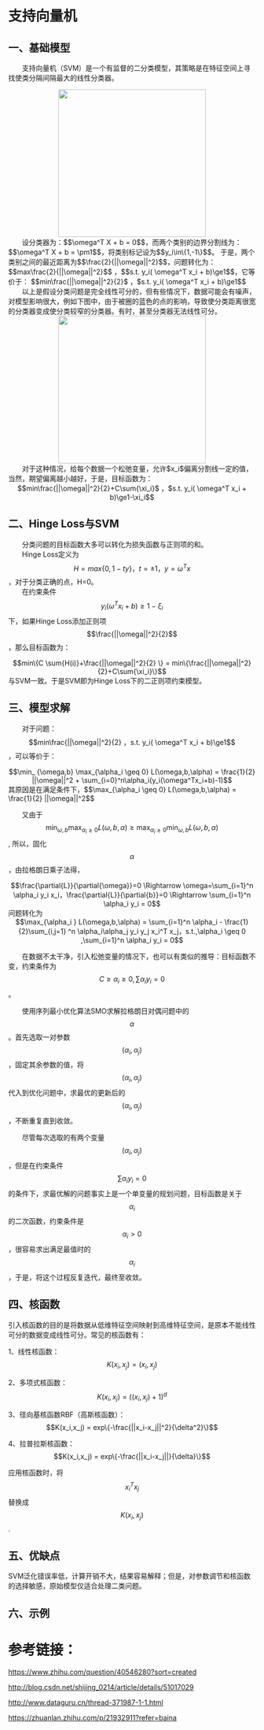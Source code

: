 <script type="text/javascript" src="http://cdn.mathjax.org/mathjax/latest/MathJax.js?config=TeX-AMS-MML_HTMLorMML"></script>

# 支持向量机

## 一、基础模型
&emsp;&emsp;支持向量机（SVM）是一个有监督的二分类模型，其策略是在特征空间上寻找使类分隔间隔最大的线性分类器。  
<div align="center"><img width="300" height="300" src="https://xiaotaosky.github.io/blog/svm-1.png"/></div>
&emsp;&emsp;设分类器为：$$\omega^T X + b = 0$$，而两个类别的边界分割线为：$$\omega^T X + b = \pm1$$，将类别标记设为$$y_i\in\{1,-1\}$$。
于是，两个类别之间的最近距离为$$\frac{2}{||\omega||^2}$$，问题转化为：$$max\frac{2}{||\omega||^2}$$ ，$$s.t. y_i( \omega^T x_i + b)\ge1$$，它等价于：  $$min\frac{||\omega||^2}{2}$ ，$s.t. y_i( \omega^T x_i + b)\ge1$$  
&emsp;&emsp;以上是假设分类问题是完全线性可分的，但有些情况下，数据可能会有噪声，对模型影响很大，例如下图中，由于被圈的蓝色的点的影响，导致使分类距离很宽的分类器变成使分类较窄的分类器。有时，甚至分类器无法线性可分。  
<div align="center"><img width="300" height="300" src="https://xiaotaosky.github.io/blog/svm-2.png"/></div>
&emsp;&emsp;对于这种情况，给每个数据一个松弛变量，允许$x_i$偏离分割线一定的值，当然，期望偏离越小越好，于是，目标函数为：  
<div align="center">$$min\frac{||\omega||^2}{2}+C\sum{\xi_i}$ ，$s.t. y_i( \omega^T x_i + b)\ge1-\xi_i$$</div>  


## 二、Hinge Loss与SVM
&emsp;&emsp;分类问题的目标函数大多可以转化为损失函数与正则项的和。  
&emsp;&emsp;Hinge Loss定义为 $$H = max\{0,1-ty\}，t=\pm1，y=\omega^T x$$，对于分类正确的点，H=0。    
&emsp;&emsp;在约束条件 $$y_i( \omega^T x_i + b)\ge1-\xi_i$$下，如果Hinge Loss添加正则项$$\frac{||\omega||^2}{2}$$，那么目标函数为：  
<div align="center">$$min\{C \sum{H(i)}+\frac{||\omega||^2}{2} \} = min\{\frac{||\omega||^2}{2}+C\sum{\xi_i}\}$$</div>  
与SVM一致。于是SVM即为Hinge Loss下的二正则项约束模型。

## 三、模型求解
&emsp;&emsp;对于问题： $$min\frac{||\omega||^2}{2} ，s.t. y_i( \omega^T x_i + b)\ge1$$，可以等价于：  
<div align="center">$$\min_ {\omega,b} \max_{\alpha_i \geq 0} L(\omega,b,\alpha) = \frac{1}{2} ||\omega||^2 + \sum_{i=0}^n\alpha_i(y_i(\omega^Tx_i+b)-1)$$</div>  
其原因是在满足条件下，$$\max_{\alpha_i \geq 0} L(\omega,b,\alpha) = \frac{1}{2} ||\omega||^2$$  

&emsp;&emsp;又由于 $$\min_ {\omega,b} \max_{\alpha_i \geq 0} L(\omega,b,\alpha) \geq \max_{\alpha_i \geq 0}\min_ {\omega,b} L(\omega,b,\alpha)$$,
所以，固化$$\alpha$$，由拉格朗日乘子法得，
<div align="center">$$\frac{\partial{L}}{\partial{\omega}}=0 \Rightarrow \omega=\sum_{i=1}^n \alpha_i y_i x_i，\frac{\partial{L}}{\partial{b}}=0 \Rightarrow \sum_{i=1}^n \alpha_i y_i = 0$$</div>  
问题转化为
<div align="center">$$\max_{\alpha_i }   L(\omega,b,\alpha) = \sum_{i=1}^n \alpha_i - \frac{1}{2}\sum_{i,j=1} ^n \alpha_i\alpha_j y_i y_j x_i^T x_j，s.t.,\alpha_i \geq 0 ,\sum_{i=1}^n \alpha_i y_i = 0$$</div>    

&emsp;&emsp;在数据不太干净，引入松弛变量的情况下，也可以有类似的推导：目标函数不变，约束条件为$$C \geq \alpha_i \geq 0 ,\sum \alpha_i y_i = 0$$。  

&emsp;&emsp;使用序列最小优化算法SMO求解拉格朗日对偶问题中的$$\alpha$$。首先选取一对参数$$(\alpha_i,\alpha_j)$$，固定其余参数的值，将$$(\alpha_i,\alpha_j)$$代入到优化问题中，求最优的更新后的$$(\alpha_i,\alpha_j)$$，不断重复直到收敛。  

&emsp;&emsp;尽管每次选取的有两个变量$$(\alpha_i,\alpha_j)$$，但是在约束条件$$\sum \alpha_i y_i = 0$$的条件下，求最优解的问题事实上是一个单变量的规划问题，目标函数是关于$$\alpha_i$$的二次函数，约束条件是$$\alpha_i>0$$，很容易求出满足最值时的$$\alpha_i$$，于是，将这个过程反复迭代，最终至收敛。  

## 四、核函数
引入核函数的目的是将数据从低维特征空间映射到高维特征空间，是原本不能线性可分的数据变成线性可分。常见的核函数有：  

1、线性核函数：$$K(x_i,x_j) = (x_i,x_j)$$  

2、多项式核函数：$$K(x_i,x_j) = ((x_i,x_j)+1)^d $$  

3、径向基核函数RBF（高斯核函数）：$$K(x_i,x_j) = exp\{-\frac{||x_i-x_j||^2}{\delta^2}\}$$ 

4、拉普拉斯核函数：$$K(x_i,x_j) = exp\{-\frac{||x_i-x_j||}{\delta}\}$$  

应用核函数时，将$$x_i^T x_j$$替换成$$K(x_i,x_j)$$.

 ## 五、优缺点
SVM泛化错误率低，计算开销不大，结果容易解释；但是，对参数调节和核函数的选择敏感，原始模型仅适合处理二类问题。  


## 六、示例

# 参考链接：  

https://www.zhihu.com/question/40546280?sort=created  

http://blog.csdn.net/shijing_0214/article/details/51017029  

http://www.dataguru.cn/thread-371987-1-1.html  

https://zhuanlan.zhihu.com/p/21932911?refer=baina  






